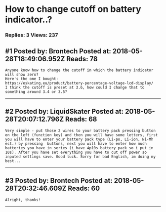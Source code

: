 # How to change cutoff on battery indicator..?

### Replies: 3 Views: 237

## \#1 Posted by: Brontech Posted at: 2018-05-28T18:49:06.952Z Reads: 78

```
Anyone know how to change the cutoff in which the battery indicator will show zero?
Here's the one I bought:
https://eskating.eu/product/battery-percentage-voltage-lcd-display/
I think the cutoff is preset at 3.6, how could I change that to something around 3.4 or 3.5?
```

---
## \#2 Posted by: LiquidSkater Posted at: 2018-05-28T20:07:12.796Z Reads: 68

```
Very simple - put those 2 wires to your battery pack pressing button on the left (function key) and then you will have some letters, first you will have to enter your battery pack type (Li-po, Li-ion, Ni-Mh ect.) by pressing  buttons, next you will have to enter how much batteries you have in series (i have 4p10s battery pack so i put in 10s). After you have set everything you have to cut off power so inputed settings save. Good luck. Sorry for bad English, im doing my best...
```

---
## \#3 Posted by: Brontech Posted at: 2018-05-28T20:32:46.609Z Reads: 60

```
Alright, thanks!
```

---
